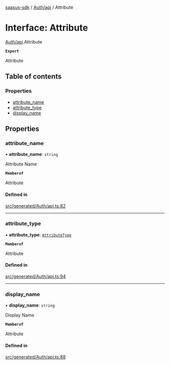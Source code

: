[saasus-sdk](../README.md) / [Auth/api](../modules/Auth_api.md) / Attribute

# Interface: Attribute

[Auth/api](../modules/Auth_api.md).Attribute

**`Export`**

Attribute

## Table of contents

### Properties

- [attribute\_name](Auth_api.Attribute.md#attribute_name)
- [attribute\_type](Auth_api.Attribute.md#attribute_type)
- [display\_name](Auth_api.Attribute.md#display_name)

## Properties

### attribute\_name

• **attribute\_name**: `string`

Attribute Name

**`Memberof`**

Attribute

#### Defined in

[src/generated/Auth/api.ts:82](https://github.com/saasus-platform/saasus-sdk-javascript/blob/09ef427/src/generated/Auth/api.ts#L82)

___

### attribute\_type

• **attribute\_type**: [`AttributeType`](../enums/Auth_api.AttributeType.md)

**`Memberof`**

Attribute

#### Defined in

[src/generated/Auth/api.ts:94](https://github.com/saasus-platform/saasus-sdk-javascript/blob/09ef427/src/generated/Auth/api.ts#L94)

___

### display\_name

• **display\_name**: `string`

Display Name

**`Memberof`**

Attribute

#### Defined in

[src/generated/Auth/api.ts:88](https://github.com/saasus-platform/saasus-sdk-javascript/blob/09ef427/src/generated/Auth/api.ts#L88)
